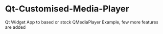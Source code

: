# Qt-Customised-Media-Player
  Qt Widget App to based or stock QMediaPlayer Example, few more features are added
